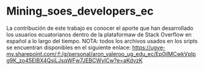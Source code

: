 # Mining_soes_developers_ec
La contribución de este trabajo es conocer el aporte que han desarrollado los usuarios ecuatorianos dentro de la plataformaw de Stack Overflow en español a lo largo del tiempo.
NOTA:
todos los archivos usados en los sripts se encuentran disponibles en el siguiente enlace: https://ugye-my.sharepoint.com/:f:/g/personal/aron_valeroo_ug_edu_ec/Ep0jlMCwkVpIpg9K_zo45EIBX4QsjLJsqWFw7JEBCWylCw?e=aKdvzK
